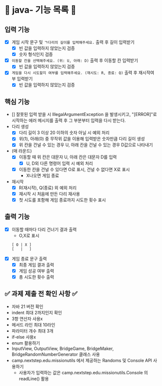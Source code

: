 # 📝 java- 기능 목록 📝

## 입력 기능

- [x] 게임 시작 문구 및 ㄱ`다리의 길이를 입력해주세요.` 출력 후 길이 입력받기
    - [x] 빈 값을 입력하지 않았는지 검증
    - [x] 숫자 형식인지 검증
- [x] `이동할 칸을 선택해주세요. (위: U, 아래: D)` 출력 후 이동할 칸 입력받기
    - [x] 빈 값을 입력하지 않았는지 검증
- [x] `게임을 다시 시도할지 여부를 입력해주세요. (재시도: R, 종료: Q)` 출력 후 재시작여부 입력받기
    - [x] 빈 값을 입력하지 않았는지 검증

## 핵심 기능

- [] 잘못된 입력 받을 시 IllegalArgumentException 을 발생시키고,
  "[ERROR]"로 시작하는 에러 메시지를 출력 후 그 부분부터 입력을 다시 받는다.
- 다리 생성
    - [x] 다리 길이 3 이상 20 이하의 숫자 아닐 시 예외 처리
    - [x] 위(1), 아래(0) 중 무작위 값을 이용해 입력받은 숫자만큼 다리 길이 생성
    - [x] 위 칸을 건널 수 있는 경우 U, 아래 칸을 건널 수 있는 경우 D값으로 나타내기
- (매 라운드)
    - [x] 이동할 때 위 칸은 대문자 U, 아래 칸은 대문자 D를 입력
        - [x] U, D외 다른 명령어 입력 시 예외 처리
    - [x] 이동한 칸을 건널 수 있다면 O로 표시, 건널 수 없다면 X로 표시
        - X나오면 게임 종료
- 재시작
    - [x] R(재시작), Q(종료) 외 예외 처리
    - [x] 재시작 시 처음에 만든 다리 재사용
    - [x] 첫 시도를 포함해 게임 종료까지 시도한 횟수 표시

## 출력 기능

- [x] 이동할 때마다 다리 건너기 결과 출력
    - O,X로 표시
  ```
  [ O | X ]
  [   |   ]
  ```
- [x] 게임 종료 문구 출력
    - [x] 최종 게임 결과 출력
    - [x] 게임 성공 여부 출력
    - [x] 총 시도한 횟수 출력

## ✅ 과제 제출 전 확인 사항 ✅

- 자바 21 버전 확인
- indent 최대 2까지인지 확인
- 3항 연산자 사용x
- 메서드 라인 최대 10라인
- 파라미터 개수 최대 3개
- if-else 사용x
- enum 활용하기
- InputView, OutputView, BridgeGame, BridgeMaker, BridgeRandomNumberGenerator 클래스 사용
- camp.nextstep.edu.missionutils 에서 제공하는 Randoms 및 Console API 사용하기
    - 사용자가 입력하는 값은 camp.nextstep.edu.missionutils.Console 의 readLine() 활용

